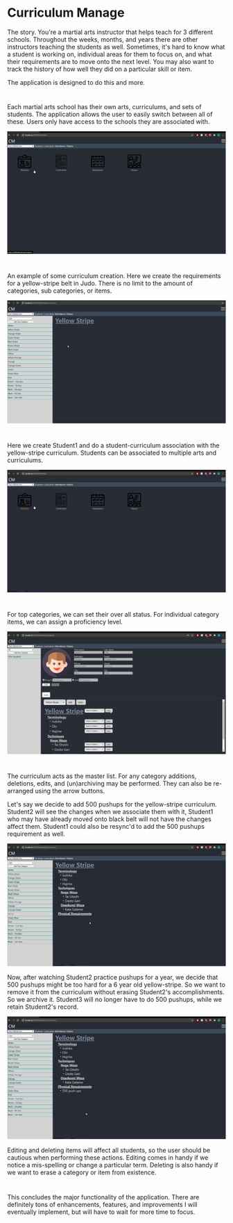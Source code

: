 # Curriculum Manage
The story. You're a martial arts instructor that helps teach for 3 different schools. Throughout the weeks, months, and years there are other instructors teaching the students as well. Sometimes, it's hard to know what a student is working on, individual areas for them to focus on, and what their requirements are to move onto the next level. You may also want to track the history of how well they did on a particular skill or item. 

The application is designed to do this and more. 

#

Each martial arts school has their own arts, curriculums, and sets of students. The application allows the user to easily switch between all of these. Users only have access to the schools they are associated with. 

![Student Creation](assets/SchoolSwitches.gif)

#
An example of some curriculum creation. Here we create the requirements for a yellow-stripe belt in Judo. There is no limit to the amount of categories, sub categories, or items.  

![Curriculum Creation](assets/CurriculumCreateFast.gif)

#
Here we create Student1 and do a student-curriculum association with the yellow-stripe curriculum. Students can be associated to multiple arts and curriculums.

![Student Creation](assets/StudentCreate.gif)

#
For top categories, we can set their over all status. For individual category items, we can assign a proficiency level. 


![Student Proficiency](assets/StudentProficiency.gif)


#
The curriculum acts as the master list. For any category additions, deletions, edits, and (un)archiving may be performed. They can also be re-arranged using the arrow buttons. 

Let's say we decide to add 500 pushups for the yellow-stripe curriculum. Student2 will see the changes when we associate them with it, Student1 who may have already moved onto black belt will not have the changes affect them. Student1 could also be resync'd to add the 500 pushups requirement as well. 


![Curriculum Addition](assets/CurriculumAdd.gif)


Now, after watching Student2 practice pushups for a year, we decide that 500 pushups might be too hard for a  6 year old yellow-stripe. So we want to remove it from the curriculum without erasing  Student2's accomplishments. So we archive it. Student3 will no longer have to do 500 pushups, while we retain Student2's record.


![Curriculum Archive](assets/CurriculumArchive.gif)


Editing and deleting items will affect all students, so the user should be cautious when performing these actions. Editing comes in handy if we notice a mis-spelling or change a particular term. Deleting is also handy if we want to erase a category or item from existence.  

#

This concludes the major functionality of the application. There are definitely tons of enhancements, features, and improvements I will eventually implement, but will have to wait for more time to focus. 